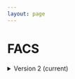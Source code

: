 ```yaml
--- 
layout: page 
---
```

# FACS

<details markdown="1"><summary>Version 2 (current)</summary>

## Version 2 (current)

| Attribute Name | Type | Description | Allowable Values | Required |
|---------------|------|-------------|------------------|----------|
| Lab ID | textfield | An internal field labs can use it to add whatever ID(s) they want or need for dataset validation and tracking. This could be a single ID (e.g., "Visium_9OLC_A4_S1") or a delimited list of IDs (e.g., “9OL; 9OLC.A2; Visium_9OLC_A4_S1”). This field will not be accessible to anyone outside of the consortium and no effort will be made to check if IDs provided by one data provider are also used by another. |  | False |
| Dataset type | Assigned Value | The specific type of dataset being produced. | ```4i```, ```LC-MS```, ```Thick section Multiphoton MxIF```, ```Light Sheet```, ```ATACseq```, ```Resolve```, ```HiFi-Slide```, ```MPLEx```, ```10X Multiome```, ```MALDI```, ```Pixel-seq```, ```Histology```, ```Cell DIVE```, ```FACS```, ```MS Lipidomics```, ```Visium (no probes)```, ```MUSIC```, ```RNAseq```, ```GeoMx (NGS)```, ```GeoMx (nCounter)```, ```RNAseq (with probes)```, ```Singular Genomics G4X```, ```Molecular Cartography```, ```CosMx```, ```MERFISH```, ```2D Imaging Mass Cytometry```, ```Confocal```, ```seqFISH```, ```DART-FISH```, ```MIBI```, ```Olink```, ```Enhanced Stimulated Raman Spectroscopy (SRS)```, ```DESI```, ```Xenium```, ```CyCIF```, ```SNARE-seq2```, ```nanoSPLITS```, ```Stereo-seq```, ```Visium (with probes)```, ```SIMS```, ```Auto-fluorescence```, ```CyTOF```, ```CosMx Proteomics```, ```DBiT-seq```, ```PhenoCycler```, ```CODEX```, ```Second Harmonic Generation (SHG)```, ```Seq-Scope``` | True |
| Analyte class | Assigned Value | Analytes are the target molecules being measured with the assay. | ```Nucleic acid + protein```, ```Lipid + metabolite```, ```Collagen```, ```RNA```, ```Fluorochrome```, ```DNA```, ```Metabolite```, ```DNA + RNA```, ```Saturated lipid```, ```Lipid```, ```Peptide```, ```Protein```, ```Unsaturated lipid```, ```Endogenous fluorophore```, ```Chromatin```, ```Polysaccharide``` | True |
| Acquisition instrument vendor | Assigned Value | An acquisition instrument is the device that contains the signal detection hardware and signal processing software. Assays generate signals such as light of various intensities or color or signals representing the molecular mass. | ```Complete Genomics```, ```Cytek Biosciences```, ```Thermo Fisher Scientific```, ```Sciex```, ```Vizgen```, ```Leica Microsystems```, ```Akoya Biosciences```, ```Keyence```, ```Andor```, ```Standard BioTools (Fluidigm)```, ```Leica Biosystems```, ```Zeiss Microscopy```, ```Ionpath```, ```Motic```, ```In-House```, ```Evident Scientific (Olympus)```, ```GE Healthcare```, ```Element Biosciences```, ```Hamamatsu```, ```Bruker```, ```Illumina```, ```3DHISTECH```, ```Singular Genomics```, ```Huron Digital Pathology```, ```Resolve Biosciences```, ```NanoString```, ```Cytiva```, ```10x Genomics```, ```Microscopes International```, ```BGI Genomics``` | True |
| Acquisition instrument model | Assigned Value | Manufacturers of an acquisition instrument may offer various versions (models) of that instrument with different features or sensitivities. Differences in features or sensitivities may be relevant to processing or interpretation of the data. | ```NovaSeq X```, ```NovaSeq X Plus```, ```Cytek Northern Lights```, ```Lightsheet 7```, ```Resolve Biosciences Molecular Cartography```, ```timsTOF HT```, ```timsTOF Pro 2```, ```timsTOF Pro```, ```timsTOF Ultra```, ```timsTOF Ultra 2```, ```timsTOF SCP```, ```Axio Scan.Z1```, ```MALDI timsTOF Flex Prototype```, ```CosMx Spatial Molecular Imager```, ```Unknown```, ```MERSCOPE Ultra```, ```Juno System```, ```timsTOF FleX```, ```Custom: Multiphoton```, ```CyTOF XT```, ```Helios```, ```EVOS M7000```, ```Aperio AT2```, ```Phenocycler-Fusion 2.0```, ```Axio Observer 5```, ```Axio Observer 7```, ```Axio Observer 3```, ```NanoZoomer-SQ```, ```NanoZoomer S210```, ```NanoZoomer S60```, ```NanoZoomer S360```, ```DM6 B```, ```MoticEasyScan One```, ```In-House```, ```NextSeq 500```, ```BZ-X710```, ```QTRAP 5500```, ```NextSeq 550```, ```HiSeq 2500```, ```HiSeq 4000```, ```NovaSeq 6000```, ```Q Exactive HF```, ```Orbitrap Fusion Lumos Tribrid```, ```Q Exactive```, ```VS200 Slide Scanner```, ```Not applicable```, ```Orbitrap Eclipse Tribrid```, ```MIBIscope```, ```IN Cell Analyzer 2200```, ```timsTOF FleX MALDI-2``` | True |
| Source storage duration value | numeric | How long was the source material stored, prior to this sample being processed? For assays applied to tissue sections, this would be how long the tissue section (e.g., slide) was stored, prior to the assay beginning (e.g., imaging). For assays applied to suspensions such as sequencing, this would be how long the suspension was stored before library construction began. |  | True |
| Source storage duration unit | Assigned Value | The time duration unit of measurement | ```hour```, ```month```, ```day```, ```minute```, ```year``` | True |
| Time since acquisition instrument calibration value | numeric | The amount of time since the acquisition instrument was last serviced or calibrated. This provides a metric for assessing drift in data capture. |  | False |
| Time since acquisition instrument calibration unit | Assigned Value | The time unit of measurement | ```month```, ```day```, ```year``` | False |
| Preparation protocol DOI | link | DOI for the protocols.io page that describes the assay or sample procurement and preparation. For example for an imaging assay, the protocol might begin with staining of a section and finalize with the creation of an OME-TIFF file. In this case the protocol would include any image processing steps required to create the OME-TIFF file. Example: https://dx.doi.org/10.17504/protocols.io.eq2lyno9qvx9/v1. |  | True |
| Is targeted? | Radio | Specifies whether or not a specific molecule(s) is/are targeted for detection/measurement by the assay ("Yes" or "No"). The CODEX analyte is protein. | ```Yes,No``` | True |
| Contributors path | textfield | The path to the file with the ORCID IDs for all contributors of this dataset (e.g., "./extras/contributors.tsv" or "./contributors.tsv"). This is an internal metadata field that is just used for ingest. |  | True |
| Data path | textfield | The top level directory containing the raw and/or processed data. For a single dataset upload this might be "." where as for a data upload containing multiple datasets, this would be the directory name for the respective dataset. For instance, if the data is within a directory called "TEST001-RK" use syntax "./TEST001-RK" for this field. If there are multiple directory levels, use the format "./TEST001-RK/Run1/Pass2" in which "Pass2" is the subdirectory where the single dataset's data is stored. This is an internal metadata field that is just used for ingest. |  | True |
| Parent sample ID | textfield | Unique HuBMAP or SenNet identifier of the sample (i.e., block, section or suspension) used to perform this assay. For example, for a RNAseq assay, the parent would be the suspension, whereas, for one of the imaging assays, the parent would be the tissue section. If an assay comes from multiple parent samples then this should be a comma separated list. Example: HBM386.ZGKG.235, HBM672.MKPK.442 or SNT232.UBHJ.322, SNT329.ALSK.102 |  | True |
| Is erythrocyte lysis performed? | Radio | Process in which red blood cells (RBCs) are broken down in the sample prior to analysis, thereby allowing researchers to focus primarily on white blood cells (WBCs). | ```Yes,No``` | True |
| Metadata schema ID | textfield | The string that serves as the definitive identifier for the metadata schema version and is readily interpretable by computers for data validation and processing. Example: 22bc762a-5020-419d-b170-24253ed9e8d9 |  | False |
| Antibody reagent kit | Assigned Value | The kit containing the set of antibodies pre-conjugated with different heavy metal isotopes used to simultaneously detect and quantify multiple protein markers on individual cells by attaching these metal-labeled antibodies to specific cellular targets, essentially acting as the key component for labeling cells with the various markers needed for analysis on the CyTOF machine. | ```Standard BioTools; Maxpar Nuclear Antigen Staining Kit; PN 201603```, ```Standard BioTools; Maxpar Phosphoprotein Staining Kit; PN 201604```, ```Standard BioTools; Maxpar Cell Surface Staining Kit; PN 201601```, ```Standard BioTools; Maxpar Cytoplasmic/Secreted Antigen Staining Kit; PN 201602```, ```Custom``` | True |
| Viability reagent kit | Assigned Value | The kit used to differentiate between live and dead cells within a sample by selectively staining dead cells with a dye that can be detected by the instrument, allowing researchers to exclude dead cell data from their analysis and ensure accurate results when studying cell populations. | ```Sigma Aldrich; Cisplatin 25mg; PN P4394```, ```Standard BioTools; Cell-ID Cisplatin-198Pt 100 uL; PN 201198```, ```None```, ```Standard BioTools; Cell-ID Intercalator-103Rh 2,000 um; PN 201103B```, ```Standard BioTools; Cell-ID Cisplatin-196Pt 100 uL; PN 201196```, ```Standard BioTools; Cell-ID Cisplatin 100 uL; PN 201064```, ```Standard BioTools; Cell-ID Intercalator-103Rh 500 um; PN 201103A```, ```Standard BioTools; Cell-ID Cisplatin-194Pt 100 uL; PN 201194```, ```Standard BioTools; Cell-ID Cisplatin-195Pt 100 uL; PN 201195```, ```Custom``` | True |
| Is cell activation performed? | Radio | Process by which ligand is binded to its receptors on a cell, which enhances the cell's ability to respond to various stimuli. | ```Yes,No``` | True |
| Activation stimulus | textfield | Specific type of stimulus used to provoke cell activation. Examples would include PMA/ionomycin or CD28in/brefeldin A. This field is required if "is_cells_activation performed" is Yes. |  | False |
| Is FcR blocking applied? | Radio | Process by which a reagent has been added to the staining procedure to block the binding of antibodies to Fc receptors (FcRs) on cells, preventing non-specific binding and ensuring that only the intended target antigen is detected by the antibodies; essentially, it helps to minimize false positive signals by preventing antibodies from attaching to the cell via their Fc region instead of the antigen-specific binding site. | ```Yes,No``` | True |
| Is heparin used? | Radio | Indicates whether heparin was used ("Yes") or not ("No") during staining to prevent non-specific binding of metal-labeled antibodies to eosinophils to reduce background noise. | ```Yes,No``` | True |
| Loaded cell concentration value | numeric | The number of cells present within a given volume of liquid for the experiment immediately prior to the experiment, essentially indicating how densely packed the cells are in a solution. |  | False |
| Loaded cell concentration unit | Assigned Value | Unit of measure for cell concentration, e.g. cells per milliliter (cells/mL). | ```cells/mL``` | False |
| Instrument calibration bead kit | Assigned Value | A set of beads of known mass intensity used to adjust the settings of a flow cytometer to ensure accurate measurements. | ```Standard BioTools; EQ Six Element Calibration Beads 100 mL; PN 201245```, ```Standard BioTools; EQ Four Element Calibration Beads 100 mL; PN 201078```, ```None```, ```Standard BioTools; CyTOF Calibration Beads; PN 201073```, ```Custom``` | True |
| Calibration kit lot number | textfield | Manufacturer's lot number for the calibration bead kit used for the experiment. |  | True |